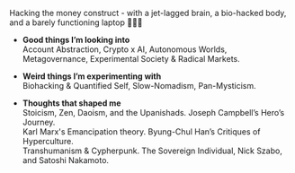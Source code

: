 Hacking the money construct - with a jet-lagged brain, a bio-hacked body, and a barely functioning laptop 👩🏻‍💻

- **Good things I’m looking into** <br>
Account Abstraction, Crypto x AI, Autonomous Worlds, Metagovernance, Experimental Society & Radical Markets. <br>

- **Weird things I’m experimenting with** <br>
Biohacking & Quantified Self, Slow-Nomadism, Pan-Mysticism.<br>

- **Thoughts that shaped me** <br>
Stoicism, Zen, Daoism, and the Upanishads. Joseph Campbell’s Hero’s Journey. <br>
Karl Marx's Emancipation theory. Byung-Chul Han’s Critiques of Hyperculture. <br>
Transhumanism & Cypherpunk. The Sovereign Individual, Nick Szabo, and Satoshi Nakamoto.

